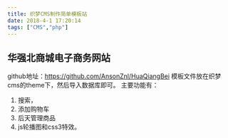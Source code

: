 ```yaml
---
title: 织梦CMS制作简单模板站
date: 2018-4-1 17:20:14
tags: ["CMS","php"]
---
```


## 华强北商城电子商务网站
github地址：https://github.com/AnsonZnl/HuaQiangBei
模板文件放在织梦cms的theme下，然后导入数据库即可。
主要功能有：
1. 搜索，
2. 添加购物车
3. 后天管理商品
4. js轮播图和css3特效。